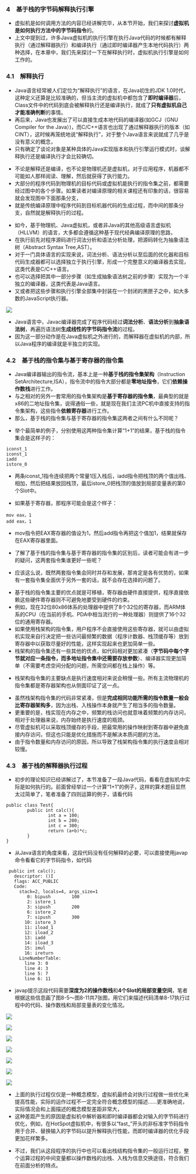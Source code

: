 ### 4　基于栈的字节码解释执行引擎
>
- 虚拟机是如何调用方法的内容已经讲解完毕，从本节开始，我们来探讨**虚拟机是如何执行方法中的字节码指令**的。
- 上文中提到过，许多Java虚拟机的执行引擎在执行Java代码的时候都有解释执行（通过解释器执行）和编译执行（通过即时编译器产生本地代码执行）两种选择，在本章中，我们先来探讨一下在解释执行时，虚拟机执行引擎是如何工作的。
>
### 4.1　解释执行
>
- Java语言经常被人们定位为“解释执行”的语言，在Java初生的JDK 1.0时代，这种定义还算是比较准确的，但当主流的虚拟机中都包含了**即时编译器**后，Class文件中的代码到底会被解释执行还是编译执行，就成了**只有虚拟机自己才能准确判断**的事情。
- 再后来，Java也发展出了可以直接生成本地代码的编译器(如GCJ（GNU Compiler for the Java）)，而C/C++语言也出现了通过解释器执行的版本（如CINT），这时候再笼统地说“解释执行”，对于整个Java语言来说就成了几乎是没有意义的概念，
- 只有确定了谈论对象是某种具体的Java实现版本和执行引擎运行模式时，谈解释执行还是编译执行才会比较确切。
>
- 不论是解释还是编译，也不论是物理机还是虚拟机，对于应用程序，机器都不可能如人那样阅读、理解，然后就获得了执行能力。
- 大部分的程序代码到物理机的目标代码或虚拟机能执行的指令集之前，都需要经过图中的各个步骤。如果读者对编译原理的相关课程还有印象的话，很容易就会发现图中下面那条分支，
- 就是传统编译原理中程序代码到目标机器代码的生成过程，而中间的那条分支，自然就是解释执行的过程。
>
- 如今，基于物理机、Java虚拟机，或者非Java的其他高级语言虚拟机（HLLVM）的语言，大多都会遵循这种基于现代经典编译原理的思路，
- 在执行前先对程序源码进行词法分析和语法分析处理，把源码转化为抽象语法树（Abstract Syntax Tree,AST）。
- 对于一门具体语言的实现来说，词法分析、语法分析以至后面的优化器和目标代码生成器都可以选择独立于执行引擎，形成一个完整意义的编译器去实现，这类代表是C/C++语言。
- 也可以选择把其中一部分步骤（如生成抽象语法树之前的步骤）实现为一个半独立的编译器，这类代表是Java语言。
- 又或者把这些步骤和执行引擎全部集中封装在一个封闭的黑匣子之中，如大多数的JavaScript执行器。
>
![](https://github.com/lu666666/notebooks/blob/master/java/jvm/08/08/04.png)
>
- Java语言中，Javac编译器完成了程序代码经过**词法分析**、**语法分析**到**抽象语法树**，再遍历语法树**生成线性的字节码指令流**的过程。
- 因为这一部分动作是在Java虚拟机之外进行的，而解释器在虚拟机的内部，所以Java程序的编译就是半独立的实现。
>
### 4.2　基于栈的指令集与基于寄存器的指令集
>
- Java编译器输出的指令流，基本上是一种**基于栈的指令集架构**（Instruction SetArchitecture,ISA），指令流中的指令大部分都是**零地址指令**，它们**依赖操作数栈**进行工作。
- 与之相对的另外一套常用的指令集架构是**基于寄存器的指令集**，最典型的就是x86的二地址指令集，说得通俗一些，就是现在我们主流PC机中直接支持的指令集架构，这些指令**依赖寄存器**进行工作。
- 那么，基于栈的指令集与基于寄存器的指令集这两者之间有什么不同呢？
>
- 举个最简单的例子，分别使用这两种指令集计算“1+1”的结果，基于栈的指令集会是这样子的：
>
```
iconst_1
iconst_1
iadd
istore_0
```
- 两条iconst_1指令连续把两个常量1压入栈后，iadd指令把栈顶的两个值出栈、相加，然后把结果放回栈顶，最后istore_0把栈顶的值放到局部变量表的第0个Slot中。
>
- 如果基于寄存器，那程序可能会是这个样子：
>
```
mov eax，1
add eax，1
```
>
- mov指令把EAX寄存器的值设为1，然后add指令再把这个值加1，结果就保存在EAX寄存器里面。
>
- 了解了基于栈的指令集与基于寄存器的指令集的区别后，读者可能会有进一步的疑问，这两套指令集谁更好一些呢？
>
- 应该这么说，既然两套指令集会同时并存和发展，那肯定是各有优势的，如果有一套指令集全面优于另外一套的话，就不会存在选择的问题了。
>
- 基于栈的指令集主要的优点就是可移植，寄存器由硬件直接提供，程序直接依赖这些硬件寄存器则不可避免地要受到硬件的约束。
- 例如，现在32位80x86体系的处理器中提供了8个32位的寄存器，而ARM体系的CPU（在当前的手机、PDA中相当流行的一种处理器）则提供了16个32位的通用寄存器。
- 如果使用栈架构的指令集，用户程序不会直接使用这些寄存器，就可以由虚拟机实现来自行决定把一些访问最频繁的数据（程序计数器、栈顶缓存等）放到寄存器中以获取尽量好的性能，这样实现起来也更加简单一些。
- 栈架构的指令集还有一些其他的优点，如代码相对更加紧凑（**字节码中每个字节就对应一条指令，而多地址指令集中还需要存放参数**）、编译器实现更加简单（不需要考虑空间分配的问题，所需空间都在栈上操作）等。
>
- 栈架构指令集的主要缺点是执行速度相对来说会稍慢一些。所有主流物理机的指令集都是寄存器架构也从侧面印证了这一点。
>
- 虽然栈架构指令集的代码非常紧凑，但是**完成相同功能所需的指令数量一般会比寄存器架构多**，因为出栈、入栈操作本身就产生了相当多的指令数量。
- 更重要的是，栈实现在内存之中，频繁的栈访问也就意味着频繁的内存访问，相对于处理器来说，内存始终是执行速度的瓶颈。
- 尽管虚拟机可以采取栈顶缓存的手段，把最常用的操作映射到寄存器中避免直接内存访问，但这也只能是优化措施而不是解决本质问题的方法。
- 由于指令数量和内存访问的原因，所以导致了栈架构指令集的执行速度会相对较慢。
>
### 4.3　基于栈的解释器执行过程
>
- 初步的理论知识已经讲解过了，本节准备了一段Java代码，看看在虚拟机中实际是如何执行的。前面曾经举过一个计算“1+1”的例子，这样的算术题目显然太过简单了，笔者准备了四则运算的例子，请看代码
>
```
public class Test{
        public int calc(){
                int a = 100;
                int b = 200;
                int c = 300;
                return (a+b)*c;
        }
}
```
>
- 从Java语言的角度来看，这段代码没有任何解释的必要，可以直接使用javap命令看看它的字节码指令，如代码
>
```
 public int calc();
   descriptor: ()I
   flags: ACC_PUBLIC
   Code:
     stack=2, locals=4, args_size=1
        0: bipush        100
        2: istore_1
        3: sipush        200
        6: istore_2
        7: sipush        300
       10: istore_3
       11: iload_1
       12: iload_2
       13: iadd
       14: iload_3
       15: imul
       16: ireturn
     LineNumberTable:
       line 3: 0
       line 4: 3
       line 5: 7
       line 6: 11

```
>
- javap提示这段代码需要**深度为2的操作数栈**和**4个Slot的局部变量空间**，笔者根据这些信息画了图8-5～图8-11共7张图，用它们来描述代码清单8-17执行过程中的代码、操作数栈和局部变量表的变化情况。
>
![](https://github.com/lu666666/notebooks/blob/master/java/jvm/08/08/05.png)
>
![](https://github.com/lu666666/notebooks/blob/master/java/jvm/08/08/06.png)
>
![](https://github.com/lu666666/notebooks/blob/master/java/jvm/08/08/07.png)
>
![](https://github.com/lu666666/notebooks/blob/master/java/jvm/08/08/08.png)
>
![](https://github.com/lu666666/notebooks/blob/master/java/jvm/08/08/09.png)
>
![](https://github.com/lu666666/notebooks/blob/master/java/jvm/08/08/10.png)
>
![](https://github.com/lu666666/notebooks/blob/master/java/jvm/08/08/11.png)
>
- 上面的执行过程仅仅是一种概念模型，虚拟机最终会对执行过程做一些优化来提高性能，实际的运作过程不一定完全符合概念模型的描述……更准确地说，实际情况会和上面描述的概念模型差距非常大，
- 这种差距产生的原因是虚拟机中解析器和即时编译器都会对输入的字节码进行优化，例如，在HotSpot虚拟机中，有很多以“fast_”开头的非标准字节码指令用于合并、替换输入的字节码以提升解释执行性能，而即时编译器的优化手段更加花样繁多。
>
- 不过，我们从这段程序的执行中也可以看出栈结构指令集的一般运行过程，整个运算过程的中间变量都以操作数栈的出栈、入栈为信息交换途径，符合我们在前面分析的特点。
>





